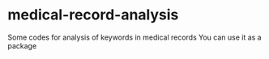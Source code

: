 # medical-record-analysis
Some codes for analysis of keywords in medical records
You can use it as a package

